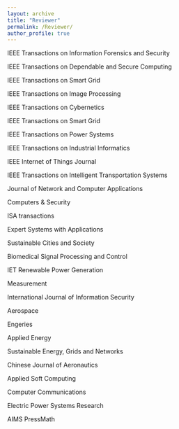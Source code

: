 ```yaml
---
layout: archive
title: "Reviewer"
permalink: /Reviewer/
author_profile: true
---
```


IEEE Transactions on Information Forensics and Security

IEEE Transactions on Dependable and Secure Computing

IEEE Transactions on Smart Grid

IEEE Transactions on Image Processing

IEEE Transactions on Cybernetics

IEEE Transactions on Smart Grid

IEEE Transactions on Power Systems

IEEE Transactions on Industrial Informatics

IEEE Internet of Things Journal

IEEE Transactions on Intelligent Transportation Systems

Journal of Network and Computer Applications

Computers & Security

ISA transactions

Expert Systems with Applications

Sustainable Cities and Society

Biomedical Signal Processing and Control

IET Renewable Power Generation

Measurement

International Journal of Information Security

Aerospace

Engeries

Applied Energy

Sustainable Energy, Grids and Networks

Chinese Journal of Aeronautics

Applied Soft Computing

Computer Communications

Electric Power Systems Research

AIMS PressMath

